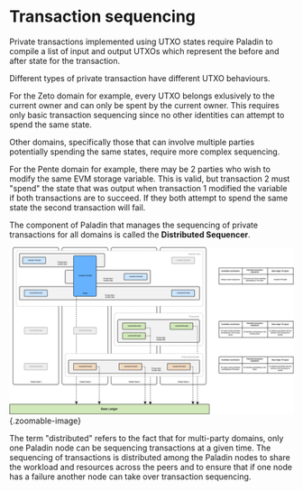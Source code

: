 # Transaction sequencing

Private transactions implemented using UTXO states require Paladin to compile a list of input and output UTXOs which represent the before and after state for the transaction.

Different types of private transaction have different UTXO behaviours.

For the Zeto domain for example, every UTXO belongs exlusively to the current owner and can only be spent by the current owner. This requires only basic transaction sequencing since no other identities can attempt to spend the same state.

Other domains, specifically those that can involve multiple parties potentially spending the same states, require more complex sequencing.

For the Pente domain for example, there may be 2 parties who wish to modify the same EVM storage variable. This is valid, but transaction 2 must "spend" the state that was output when transaction 1 modified the variable if both transactions are to succeed. If they both attempt to spend the same state the second transaction will fail.

The component of Paladin that manages the sequencing of private transactions for all domains is called the **Distributed Sequencer**.

![Distributed Sequencer](diagrams/paladin-sequencer.svg){.zoomable-image}

The term "distributed" refers to the fact that for multi-party domains, only one Paladin node can be sequencing transactions at a given time. The sequencing of transactions is distributed among the Paladin nodes to share the workload and resources across the peers and to ensure that if one node has a failure another node can take over transaction sequencing.
